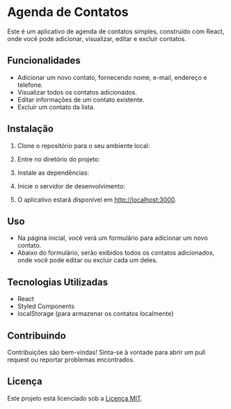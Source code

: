 
# Agenda de Contatos

Este é um aplicativo de agenda de contatos simples, construído com React, onde você pode adicionar, visualizar, editar e excluir contatos.

## Funcionalidades

- Adicionar um novo contato, fornecendo nome, e-mail, endereço e telefone.
- Visualizar todos os contatos adicionados.
- Editar informações de um contato existente.
- Excluir um contato da lista.

## Instalação

1. Clone o repositório para o seu ambiente local:


2. Entre no diretório do projeto:


3. Instale as dependências:


4. Inicie o servidor de desenvolvimento:


5. O aplicativo estará disponível em [http://localhost:3000](http://localhost:3000).

## Uso

- Na página inicial, você verá um formulário para adicionar um novo contato.
- Abaixo do formulário, serão exibidos todos os contatos adicionados, onde você pode editar ou excluir cada um deles.

## Tecnologias Utilizadas

- React
- Styled Components
- localStorage (para armazenar os contatos localmente)

## Contribuindo

Contribuições são bem-vindas! Sinta-se à vontade para abrir um pull request ou reportar problemas encontrados.

## Licença

Este projeto está licenciado sob a [Licença MIT](https://opensource.org/licenses/MIT).
